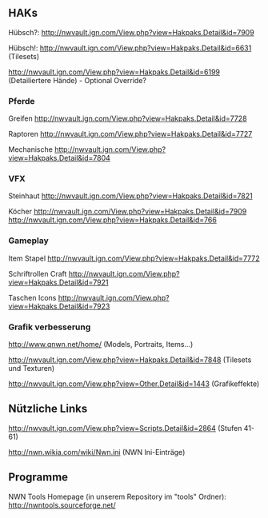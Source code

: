 ## HAKs ##
Hübsch?: http://nwvault.ign.com/View.php?view=Hakpaks.Detail&id=7909

Hübsch!: http://nwvault.ign.com/View.php?view=Hakpaks.Detail&id=6631 (Tilesets)

http://nwvault.ign.com/View.php?view=Hakpaks.Detail&id=6199 (Detailiertere Hände) - Optional Override?

### Pferde ###
Greifen
http://nwvault.ign.com/View.php?view=Hakpaks.Detail&id=7728

Raptoren
http://nwvault.ign.com/View.php?view=Hakpaks.Detail&id=7727

Mechanische
http://nwvault.ign.com/View.php?view=Hakpaks.Detail&id=7804


### VFX ###
Steinhaut
http://nwvault.ign.com/View.php?view=Hakpaks.Detail&id=7821

Köcher
http://nwvault.ign.com/View.php?view=Hakpaks.Detail&id=7909
http://nwvault.ign.com/View.php?view=Hakpaks.Detail&id=766

### Gameplay ###
Item Stapel
http://nwvault.ign.com/View.php?view=Hakpaks.Detail&id=7772

Schriftrollen Craft
http://nwvault.ign.com/View.php?view=Hakpaks.Detail&id=7921

Taschen Icons
http://nwvault.ign.com/View.php?view=Hakpaks.Detail&id=7923



### Grafik verbesserung ###
http://www.qnwn.net/home/ (Models, Portraits, Items...)

http://nwvault.ign.com/View.php?view=Hakpaks.Detail&id=7848 (Tilesets und Texturen)

http://nwvault.ign.com/View.php?view=Other.Detail&id=1443 (Grafikeffekte)

## Nützliche Links ##

http://nwvault.ign.com/View.php?view=Scripts.Detail&id=2864 (Stufen 41-61)

http://nwn.wikia.com/wiki/Nwn.ini (NWN Ini-Einträge)

## Programme ##

NWN Tools Homepage (in unserem Repository im "tools" Ordner):
http://nwntools.sourceforge.net/